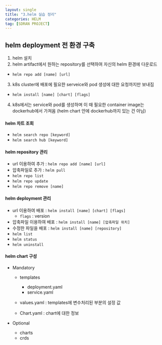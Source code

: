 ```yaml
---
layout: single
title: "3.helm 실습 정리"
categories: HELM
tag: [SDRAN PROJECT]
---
```



## helm deployment 전 환경 구축

1. helm 설치
2. helm artifact에서 원하는 repository를 선택하여 자신의 helm 환경에 다운로드
- `helm repo add [name] [url]`
3. k8s cluster에 배포에 필요한 serveice와 pod 생성에 대한 요청까지만 보내짐
- `helm install [name] [chart] [flags]`
4. k8s에서는 service와 pod를 생성하며 이 때 필요한 container image는 dockerhub에서 가져옴
(helm chart 안에 dockerhub까지 있는 건 아님)


#### helm 차트 조회
- `helm search repo [keyword]`
- `helm search hub [keyword]`

#### helm repository 관리
- url 이용하여 추가 : `helm repo add [name] [url]`
- 압축파일로 추가 : `helm pull`
- `helm repo list`
- `helm repo update`
- `helm repo remove [name]`
 
#### helm deployment 관리
- url 이용하여 배포 : `helm install [name] [chart] [flags]` 
    - `flags` : version
- 압축파일 이용하여 배포 : `helm install [name] [압축파일 위치]`
- 수정한 파일을 배포 : `helm install [name] [repository]`
- `helm list`
- `helm status` 
- `helm uninstall`


#### helm chart 구성
- Mandatory
    - templates
        - deployment.yaml
        - service.yaml 

    - values.yaml : templates에 변수처리된 부분의 설정 값
    - Chart.yaml : chart에 대한 정보

- Optional
    - charts
    - crds